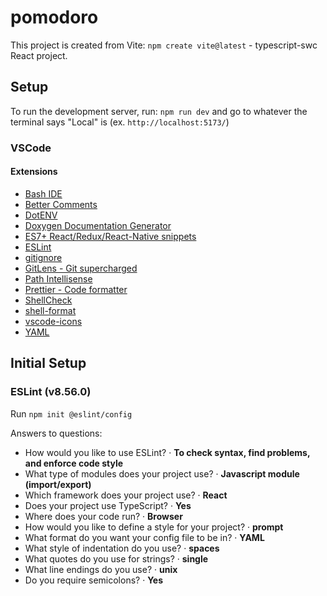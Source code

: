 # pomodoro

This project is created from Vite: `npm create vite@latest` - typescript-swc React project.

## Setup

To run the development server, run: `npm run dev` and go to whatever the terminal says "Local" is (ex. `http://localhost:5173/`)

### VSCode

#### Extensions

- [Bash IDE](https://marketplace.visualstudio.com/items?itemName=mads-hartmann.bash-ide-vscode)
- [Better Comments](https://marketplace.visualstudio.com/items?itemName=aaron-bond.better-comments)
- [DotENV](https://marketplace.visualstudio.com/items?itemName=mikestead.dotenv)
- [Doxygen Documentation Generator](https://marketplace.visualstudio.com/items?itemName=cschlosser.doxdocgen)
- [ES7+ React/Redux/React-Native snippets](https://marketplace.visualstudio.com/items?itemName=dsznajder.es7-react-js-snippets)
- [ESLint](https://marketplace.visualstudio.com/items?itemName=dbaeumer.vscode-eslint)
- [gitignore](https://marketplace.visualstudio.com/items?itemName=codezombiech.gitignore)
- [GitLens - Git supercharged](https://marketplace.visualstudio.com/items?itemName=eamodio.gitlens)
- [Path Intellisense](https://marketplace.visualstudio.com/items?itemName=christian-kohler.path-intellisense)
- [Prettier - Code formatter](https://marketplace.visualstudio.com/items?itemName=esbenp.prettier-vscode)
- [ShellCheck](https://marketplace.visualstudio.com/items?itemName=timonwong.shellcheck)
- [shell-format](https://marketplace.visualstudio.com/items?itemName=foxundermoon.shell-format)
- [vscode-icons](https://marketplace.visualstudio.com/items?itemName=vscode-icons-team.vscode-icons)
- [YAML](https://marketplace.visualstudio.com/items?itemName=redhat.vscode-yaml)

## Initial Setup

### ESLint (v8.56.0)

Run `npm init @eslint/config`

Answers to questions:

- How would you like to use ESLint? · **To check syntax, find problems, and enforce code style**
- What type of modules does your project use? · **Javascript module (import/export)**
- Which framework does your project use? · **React**
- Does your project use TypeScript? · **Yes**
- Where does your code run? · **Browser**
- How would you like to define a style for your project? · **prompt**
- What format do you want your config file to be in? · **YAML**
- What style of indentation do you use? · **spaces**
- What quotes do you use for strings? · **single**
- What line endings do you use? · **unix**
- Do you require semicolons? · **Yes**
